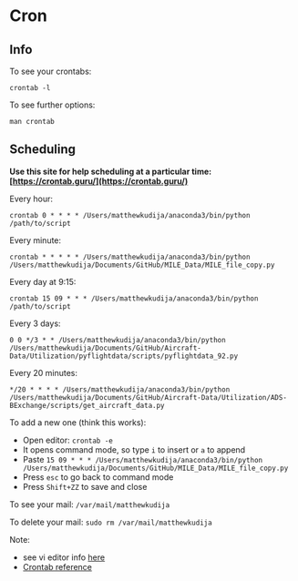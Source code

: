 # Cron
## Info
To see your crontabs:
```
crontab -l
```

To see further options:
```
man crontab
```

## Scheduling 

**Use this site for help scheduling at a particular time: [https://crontab.guru/](https://crontab.guru/)**

Every hour:
```
crontab 0 * * * * /Users/matthewkudija/anaconda3/bin/python /path/to/script
```

Every minute:
```
crontab * * * * * /Users/matthewkudija/anaconda3/bin/python /Users/matthewkudija/Documents/GitHub/MILE_Data/MILE_file_copy.py
```

Every day at 9:15:
```
crontab 15 09 * * * /Users/matthewkudija/anaconda3/bin/python /path/to/script
```

Every 3 days:
```
0 0 */3 * * /Users/matthewkudija/anaconda3/bin/python /Users/matthewkudija/Documents/GitHub/Aircraft-Data/Utilization/pyflightdata/scripts/pyflightdata_92.py
```

Every 20 minutes:
```
*/20 * * * * /Users/matthewkudija/anaconda3/bin/python /Users/matthewkudija/Documents/GitHub/Aircraft-Data/Utilization/ADS-BExchange/scripts/get_aircraft_data.py
```

To add a new one (think this works):
- Open editor: `crontab -e`
- It opens command mode, so type `i` to insert or `a` to append
- Paste `15 09 * * * /Users/matthewkudija/anaconda3/bin/python /Users/matthewkudija/Documents/GitHub/MILE_Data/MILE_file_copy.py`
- Press `esc` to go back to command mode
- Press `Shift+ZZ` to save and close
 
To see your mail:
`/var/mail/matthewkudija`

To delete your mail:
`sudo rm /var/mail/matthewkudija`

Note: 
- see vi editor info [here](https://kb.iu.edu/d/adxz)
- [Crontab reference](http://www.adminschoice.com/crontab-quick-reference)
